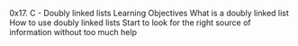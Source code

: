 0x17. C - Doubly linked lists
Learning Objectives
What is a doubly linked list
How to use doubly linked lists
Start to look for the right source of information without too much help